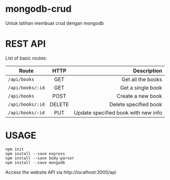 # mongodb-crud
Untuk latihan membuat crud dengan mongodb

# REST API
List of basic routes:

| Route                | HTTP   | Description                         |
|----------------------|:------:|------------------------------------:|
| ```/api/books```     | GET    | Get all the books                   |
| ```/api/books/:id``` | GET    | Get a single book                   |
| ```/api/books```     | POST   | Create a new book                   |
| ```/api/books/:id``` | DELETE | Delete specified book               |
| ```/api/books/:id``` | PUT    | Update specified book with new info |

# USAGE
```
npm init
npm install --save express
npm install --save body-parser
npm install --save mongodb
```
Access the website API via http://localhost:3000/api
